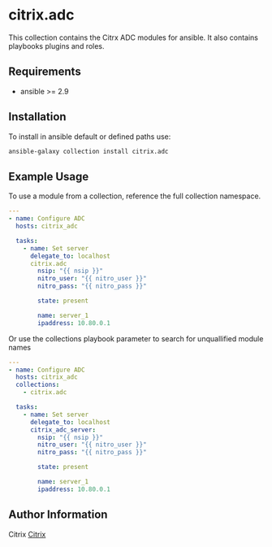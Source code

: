 # citrix.adc

This collection contains the Citrx ADC modules for ansible. It also contains playbooks plugins and roles.

## Requirements

 - ansible >= 2.9

## Installation

To install in ansible default or defined paths use:
```bash
ansible-galaxy collection install citrix.adc
```

## Example Usage


To use a module from a collection, reference the full collection namespace.

```yaml
---
- name: Configure ADC
  hosts: citrix_adc

  tasks:
    - name: Set server
      delegate_to: localhost
      citrix.adc
        nsip: "{{ nsip }}"
        nitro_user: "{{ nitro_user }}"
        nitro_pass: "{{ nitro_pass }}"

        state: present

        name: server_1
        ipaddress: 10.80.0.1

```

Or use the collections playbook parameter to search for unquallified module names

```yaml
---
- name: Configure ADC
  hosts: citrix_adc
  collections:
    - citrix.adc

  tasks:
    - name: Set server
      delegate_to: localhost
      citrix_adc_server:
        nsip: "{{ nsip }}"
        nitro_user: "{{ nitro_user }}"
        nitro_pass: "{{ nitro_pass }}"

        state: present

        name: server_1
        ipaddress: 10.80.0.1

```

## Author Information

Citrix
[Citrix](https://www.citrix.com)
